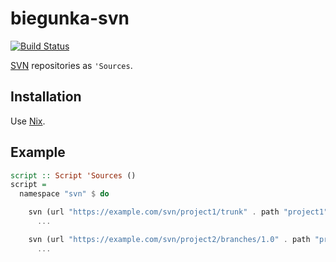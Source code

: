 biegunka-svn
============
[![Build Status](https://secure.travis-ci.org/biegunka/biegunka-svn.png?branch=master)](http://travis-ci.org/biegunka/biegunka-svn)

[SVN](https://subversion.apache.org/) repositories as `'Sources`.

Installation
------------

Use [Nix](https://nixos.org/nix/).

Example
-------

```haskell
script :: Script 'Sources ()
script =
  namespace "svn" $ do

    svn (url "https://example.com/svn/project1/trunk" . path "project1") $ do
      ...

    svn (url "https://example.com/svn/project2/branches/1.0" . path "project2-1.0" . ignoreExternals) $ do
      ...
```
